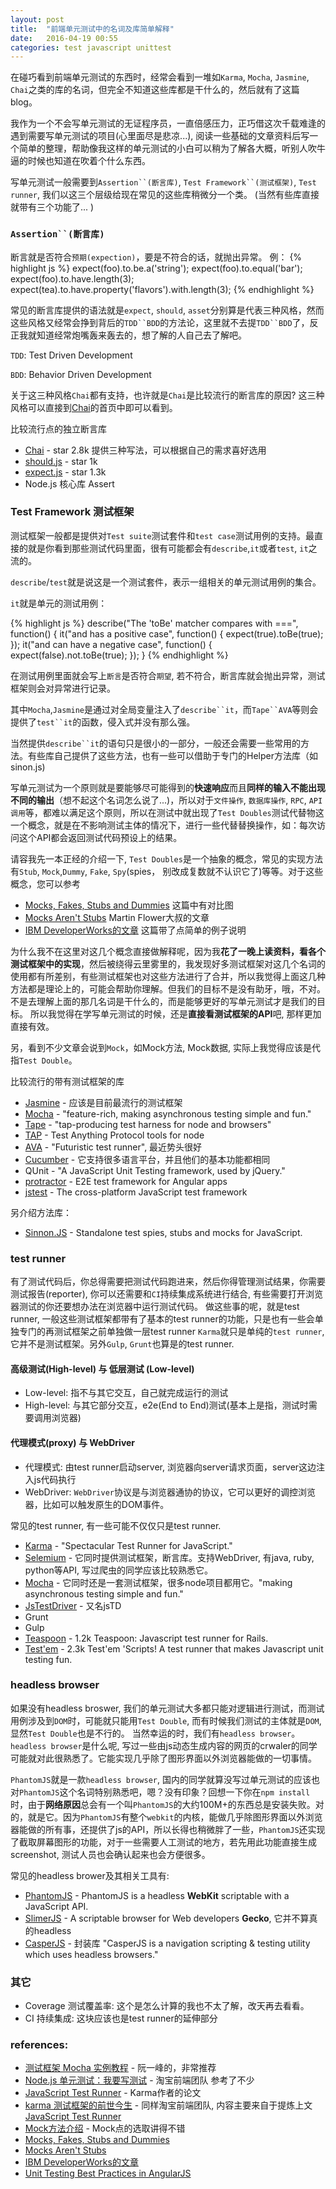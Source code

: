 ```yaml
---
layout: post
title:  "前端单元测试中的名词及库简单解释"
date:   2016-04-19 00:55
categories: test javascript unittest
---
```


在碰巧看到前端单元测试的东西时，经常会看到一堆如`Karma`, `Mocha`, `Jasmine`, `Chai`之类的库的名词，但完全不知道这些库都是干什么的，然后就有了这篇blog。

我作为一个不会写单元测试的无证程序员，一直倍感压力，正巧借这次千载难逢的遇到需要写单元测试的项目(心里面尽是悲凉...), 阅读一些基础的文章资料后写一个简单的整理，帮助像我这样的单元测试的小白可以稍为了解各大概，听别人吹牛逼的时候也知道在吹着个什么东西。

写单元测试一般需要到`Assertion``(断言库)`, `Test Framework``(测试框架)`, `Test runner`, 我们以这三个层级给现在常见的这些库稍微分一个类。 (当然有些库直接就带有三个功能了...
)

### `Assertion``(断言库)`
断言就是否符合`预期(expection)`，要是不符合的话，就抛出异常。
例： 
{% highlight js %}
expect(foo).to.be.a('string');
expect(foo).to.equal('bar');
expect(foo).to.have.length(3);
expect(tea).to.have.property('flavors').with.length(3);
{% endhighlight %}

常见的断言库提供的语法就是`expect`, `should`, `asset`分别算是代表三种风格，然而这些风格又经常会挣到背后的`TDD``BDD`的方法论，这里就不去提`TDD``BDD`了，反正我就知道经常炮嘴轰来轰去的，想了解的人自己去了解吧。

`TDD`:  Test Driven Development

`BDD`:  Behavior Driven Development

关于这三种风格`Chai`都有支持，也许就是`Chai`是比较流行的断言库的原因? 这三种风格可以直接到[Chai]的首页中即可以看到。


比较流行点的独立断言库

* [Chai] - star 2.8k 提供三种写法，可以根据自己的需求喜好选用 
* [should.js] - star 1k
* [expect.js] - star 1.3k
* Node.js 核心库 Assert 


[Chai]: http://chaijs.com/
[should.js]: https://shouldjs.github.io/
[expect.js]: https://github.com/Automattic/expect.js

### Test Framework 测试框架

测试框架一般都是提供对`Test suite`测试套件和`test case`测试用例的支持。最直接的就是你看到那些测试代码里面，很有可能都会有`describe`,`it`或者`test`, `it`之流的。

`describe`/`test`就是说这是一个测试套件，表示一组相关的单元测试用例的集合。

`it`就是单元的测试用例：

{% highlight js %}
describe("The 'toBe' matcher compares with ===", function() {
  it("and has a positive case", function() {
    expect(true).toBe(true);
  });
  it("and can have a negative case", function() {
    expect(false).not.toBe(true);
  });
}
{% endhighlight %}


在测试用例里面就会写上`断言`是否符合`期望`, 若不符合，断言库就会抛出异常，测试框架则会对异常进行记录。


其中`Mocha`,`Jasmine`是通过对全局变量注入了`describe``it`，而`Tape``AVA`等则会提供了`test``it`的函数，侵入式并没有那么强。

当然提供`describe``it`的语句只是很小的一部分，一般还会需要一些常用的方法。有些库自己提供了这些方法，也有一些可以借助于专门的Helper方法库（如 sinon.js)

写单元测试为一个原则就是要能够尽可能得到的**快速响应**而且**同样的输入不能出现不同的输出**（想不起这个名词怎么说了...)，所以对于`文件操作`, `数据库操作`, `RPC`, `API调用`等，都难以满足这个原则，所以在测试中就出现了`Test Doubles`测试代替物这一个概念，就是在不影响测试主体的情况下，进行一些代替替换操作，如：每次访问这个API都会返回测试代码预设上的结果。

请容我先一本正经的介绍一下, `Test Doubles`是一个抽象的概念，常见的实现方法有`Stub`, `Mock`,`Dummy`, `Fake`, `Spy`(spies， 别改成复数就不认识它了)等等。对于这些概念，您可以参考

* [Mocks, Fakes, Stubs and Dummies] 这篇中有对比图
* [Mocks Aren't Stubs] Martin Flower大叔的文章
* [IBM DeveloperWorks的文章] 这篇带了点简单的例子说明

为什么我不在这里对这几个概念直接做解释呢，因为我**花了一晚上读资料，看各个测试框架中的实现**，然后被绕得云里雾里的，我发现好多测试框架对这几个名词的使用都有所差别，有些测试框架也对这些方法进行了合并，所以我觉得上面这几种方法都是理论上的，可能会帮助你理解。但我们的目标不是没有助牙，哦，不对。不是去理解上面的那几名词是干什么的，而是能够更好的写单元测试才是我们的目标。 所以我觉得在学写单元测试的时候，还是**直接看测试框架的API**吧, 那样更加直接有效。

另，看到不少文章会说到`Mock`，如Mock方法, Mock数据, 实际上我觉得应该是代指`Test Double`。

比较流行的带有测试框架的库

* [Jasmine] -  应该是目前最流行的测试框架
* [Mocha] -  "feature-rich, making asynchronous testing simple and fun."
* [Tape] -  "tap-producing test harness for node and browsers"
* [TAP] -  Test Anything Protocol tools for node
* [AVA] -  "Futuristic test runner", 最近势头很好
* [Cucumber] -  它支持很多语言平台，并且他们的基本功能都相同
* QUnit -  "A JavaScript Unit Testing framework, used by jQuery."
* [protractor] - E2E test framework for Angular apps
* [jstest] - The cross-platform JavaScript test framework

另介绍方法库：

* [Sinnon.JS] - Standalone test spies, stubs and mocks for JavaScript.

[Sinnon.Js]: http://sinonjs.org/

[Jasmine]: https://jasmine.github.io
[Tape]: https://github.com/substack/tape
[Cucumber]: https://cucumber.io/
[TAP]: http://www.node-tap.org/
[AVA]: https://github.com/sindresorhus/ava
[protractor]: http://www.protractortest.org/
[jstest]: http://jstest.jcoglan.com

### test runner
有了测试代码后，你总得需要把测试代码跑进来，然后你得管理测试结果，你需要测试报告(reporter), 你可以还需要和`CI`持续集成系统进行结合, 有些需要打开浏览器测试的你还要想办法在浏览器中运行测试代码。
做这些事的呢，就是test runner, 一般这些测试框架都带有了基本的test runner的功能，只是也有一些会单独专门的再测试框架之前单独做一层test runner
`Karma`就只是单纯的`test runner`, 它并不是测试框架。另外`Gulp`, `Grunt`也算是的test runner.

#### 高级测试(High-level) 与 低层测试 (Low-level)

* Low-level: 指不与其它交互，自己就完成运行的测试
* High-level: 与其它部分交互，e2e(End to End)测试(基本上是指，测试时需要调用浏览器)

#### 代理模式(proxy) 与 WebDriver
* 代理模式: 由test runner启动server, 浏览器向server请求页面，server这边注入js代码执行
* WebDriver: `WebDriver`协议是与浏览器通协的协议，它可以更好的调控浏览器，比如可以触发原生的DOM事件。


常见的test runner, 有一些可能不仅仅只是test runner.

* [Karma] -  "Spectacular Test Runner for JavaScript."
* [Selemium] -  它同时提供测试框架，断言库。支持WebDriver, 有java, ruby, python等API, 写过爬虫的同学应该比较熟悉它。
* [Mocha] -  它同时还是一套测试框架，很多node项目都用它。"making asynchronous testing simple and fun."
* [JsTestDriver] -  又名jsTD
* Grunt
* Gulp
* [Teaspoon] - 1.2k Teaspoon: Javascript test runner for Rails. 
* [Test'em] - 2.3k Test'em 'Scripts! A test runner that makes Javascript unit testing fun.


[Karma]: https://karma-runner.github.io
[Selemium]: www.seleniumhq.org
[Mocha]: https://mochajs.org/
[JsTestDriver]: https://code.google.com/archive/p/js-test-driver/
[Teaspoon]: https://github.com/modeset/teaspoon
[Test'em]: https://github.com/testem/testem


### headless browser
如果没有headless broswer, 我们的单元测试大多都只能对逻辑进行测试，而测试用例涉及到`DOM`时，可能就只能用`Test Double`, 而有时候我们测试的主体就是`DOM`, 显然`Test Double`也是不行的。
当然幸运的时，我们有`headless browser`。`headless browser`是什么呢, 写过一些由js动态生成内容的网页的crwaler的同学可能就对此很熟悉了。它能实现几乎除了图形界面以外浏览器能做的一切事情。

`PhantomJS`就是一款`headless browser`, 国内的同学就算没写过单元测试的应该也对`PhantomJS`这个名词特别熟悉吧，嗯？没有印象？回想一下你在`npm install`时，由于**网络原因**总会有一个叫`PhantomJS`的大约100M+的东西总是安装失败。对的，就是它。因为`PhantomJS`有整个`webkit`的内核，能做几乎除图形界面以外浏览器能做的所有事，还提供了js的API，所以长得也稍微胖了一些，`PhantomJS`还实现了截取屏幕图形的功能，对于一些需要人工测试的地方，若先用此功能直接生成screenshot, 测试人员也会确认起来也会方便很多。

常见的headless brower及其相关工具有:

* [PhantomJS] - PhantomJS is a headless **WebKit** scriptable with a JavaScript API.
* [SlimerJS] - A scriptable browser for Web developers  **Gecko**, 它并不算真的headless
* [CasperJS] - 封装库 "CasperJS is a navigation scripting & testing utility which uses headless browsers."



[PhantomJS]: http://phantomjs.org/
[SlimerJS]: http://www.slimerjs.org/
[CasperJS]: http://casperjs.org/


### 其它
* Coverage 测试覆盖率: 这个是怎么计算的我也不太了解，改天再去看看。
* CI 持续集成: 这块应该也是test runner的延伸部分



### references: 

* [测试框架 Mocha 实例教程] - 阮一峰的，非常推荐
* [Node.js 单元测试：我要写测试] - 淘宝前端团队 参考了不少
* [JavaScript Test Runner] - Karma作者的论文
* [karma 测试框架的前世今生] - 同样淘宝前端团队, 内容主要来自于提炼上文[JavaScript Test Runner]
* [Mock方法介绍] - Mock点的选取讲得不错
* [Mocks, Fakes, Stubs and Dummies]
* [Mocks Aren't Stubs]
* [IBM DeveloperWorks的文章]
* [Unit Testing Best Practices in AngularJS]


[测试框架 Mocha 实例教程]: http://www.ruanyifeng.com/blog/2015/12/a-mocha-tutorial-of-examples.html
[Unit Testing Best Practices in AngularJS]: http://andyshora.com/unit-testing-best-practices-angularjs.html

[JavaScript Test Runner]: https://raw.githubusercontent.com/karma-runner/karma/master/thesis.pdf
[Node.js 单元测试：我要写测试]: http://taobaofed.org/blog/2015/12/10/nodejs-unit-tests/
[karma 测试框架的前世今生]: http://taobaofed.org/blog/2016/01/08/karma-origin/

[Mock方法介绍]: http://baidutech.blog.51cto.com/4114344/743740/

[Mocks, Fakes, Stubs and Dummies]: http://xunitpatterns.com/Mocks,%20Fakes,%20Stubs%20and%20Dummies.html
[Mocks Aren't Stubs]: http://martinfowler.com/articles/mocksArentStubs.html
[IBM DeveloperWorks的文章]: http://www.ibm.com/developerworks/cn/java/j-lo-TestDoubles/


